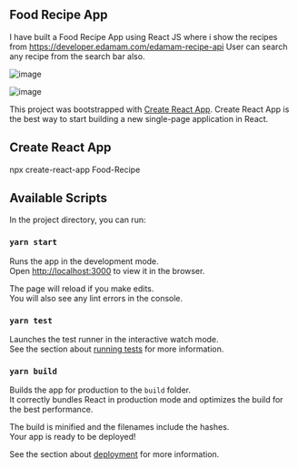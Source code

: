 ## Food Recipe App
I have built a Food Recipe App using React JS where i show the recipes from https://developer.edamam.com/edamam-recipe-api
User can search any recipe from the search bar also.

![image](https://user-images.githubusercontent.com/28800749/85922514-93f87300-b8a1-11ea-8302-6a79c5b37aa1.png)

![image](https://user-images.githubusercontent.com/28800749/85922543-ca35f280-b8a1-11ea-9b9b-f74467f3d0ea.png)

This project was bootstrapped with [Create React App](https://github.com/facebook/create-react-app).
Create React App is the best way to start building a new single-page application in React.

## Create React App

npx create-react-app Food-Recipe

## Available Scripts

In the project directory, you can run:

### `yarn start`

Runs the app in the development mode.<br />
Open [http://localhost:3000](http://localhost:3000) to view it in the browser.

The page will reload if you make edits.<br />
You will also see any lint errors in the console.

### `yarn test`

Launches the test runner in the interactive watch mode.<br />
See the section about [running tests](https://facebook.github.io/create-react-app/docs/running-tests) for more information.

### `yarn build`

Builds the app for production to the `build` folder.<br />
It correctly bundles React in production mode and optimizes the build for the best performance.

The build is minified and the filenames include the hashes.<br />
Your app is ready to be deployed!

See the section about [deployment](https://facebook.github.io/create-react-app/docs/deployment) for more information.

